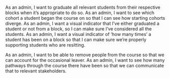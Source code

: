 <!-- As an admin, I want to be able to view a list of the students currently on the course.
As an admin, I want to see which block each student is in so that I know where they are in the course. -->

<!-- As an admin, I want to see a list of graduates so I can feel good about my job.
As an admin, I want to be able to see a list of students from a specific block. -->

<!-- As an admin, I want to add new students to the system so that I can begin tracking them. -->

As an admin, I want to graduate all relevant students from their respective blocks when it’s appropriate to do so.
As an admin, I want to see which cohort a student began the course on so that I can see how starting cohorts diverge.
As an admin, I want a visual indicator that I’ve either graduated a student or not from a block, so I can make sure I’ve considered all the students.
As an admin, I want a visual indicator of ‘how many times’ a student has been on a block so that I can make sure we’re properly supporting students who are resitting.
<!-- As an admin, I want to clearly see how many students are on each block so that I can plan accordingly. -->
As an admin, I want to be able to remove people from the course so that we can account for the occasional leaver.
As an admin, I want to see how many pathways through the course there have been so that we can communicate that to relevant stakeholders.

